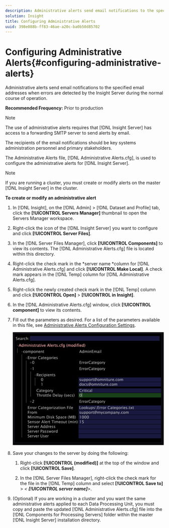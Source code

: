```yaml
---
description: Administrative alerts send email notifications to the specified email addresses when errors are detected by the Insight Server during the normal course of operation.
solution: Insight
title: Configuring Administrative Alerts
uuid: 398e088b-ff83-46ae-a20c-ba0b50d85702
---
```


# Configuring Administrative Alerts{#configuring-administrative-alerts}

Administrative alerts send email notifications to the specified email addresses when errors are detected by the Insight Server during the normal course of operation.

 **Recommended Frequency:** Prior to production

>[!NOTE]
>
>The use of administrative alerts requires that [!DNL Insight Server] has access to a forwarding SMTP server to send alerts by email.

The recipients of the email notifications should be key systems administration personnel and primary stakeholders.

The Administrative Alerts file, [!DNL Administrative Alerts.cfg], is used to configure the administrative alerts for [!DNL Insight Server].

>[!NOTE]
>
>If you are running a cluster, you must create or modify alerts on the master [!DNL Insight Server] in the cluster.

**To create or modify an administrative alert** 

1. In [!DNL Insight], on the [!DNL Admin] > [!DNL Dataset and Profile] tab, click the **[!UICONTROL Servers Manager]** thumbnail to open the Servers Manager workspace.
1. Right-click the icon of the [!DNL Insight Server] you want to configure and click **[!UICONTROL Server Files]**.
1. In the [!DNL Server Files Manager], click **[!UICONTROL Components]** to view its contents. The [!DNL Administrative Alerts.cfg] file is located within this directory.
1. Right-click the check mark in the *server name *column for [!DNL Administrative Alerts.cfg] and click **[!UICONTROL Make Local]**. A check mark appears in the [!DNL Temp] column for [!DNL Administrative Alerts.cfg].
1. Right-click the newly created check mark in the [!DNL Temp] column and click **[!UICONTROL Open]** > **[!UICONTROL in Insight]**.
1. In the [!DNL Administrative Alerts.cfg] window, click **[!UICONTROL component]** to view its contents.
1. Fill out the parameters as desired. For a list of the parameters available in this file, see [Administrative Alerts Configuration Settings](../../../home/c-inst-svr/c-cfg-stgs-ref/c-admin-alts-cfg-stgs.md#concept-14c3c3ed797f47c5900ec04cae2fc491).

   ![Step Info](assets/cfg_adminalerts_examplevalues.png)

1. Save your changes to the server by doing the following:

    1. Right-click **[!UICONTROL (modified)]** at the top of the window and click **[!UICONTROL Save]**. 
    
    1. In the [!DNL Server Files Manager], right-click the check mark for the file in the [!DNL Temp] column and select **[!UICONTROL Save to]** > *< **[!UICONTROL server name]**>*.

1. (Optional) If you are working in a cluster and you want the same administrative alerts applied to each Data Processing Unit, you must copy and paste the updated [!DNL Administrative Alerts.cfg] file into the [!DNL Components for Processing Servers] folder within the master [!DNL Insight Server] installation directory.
